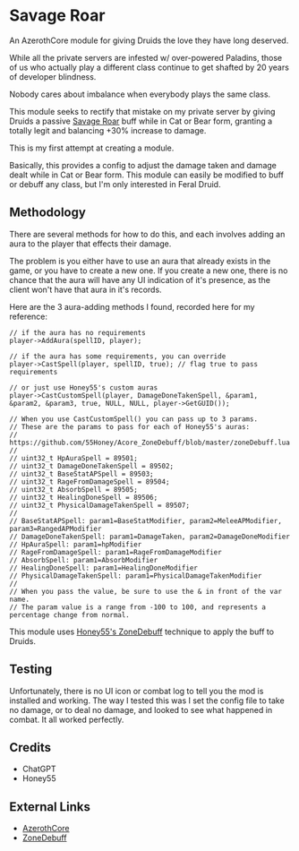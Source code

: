 # Savage Roar

An AzerothCore module for giving Druids the love they have long deserved.

While all the private servers are infested w/ over-powered Paladins, those of us who actually play a different class continue to get shafted by 20 years of developer blindness.

Nobody cares about imbalance when everybody plays the same class.

This module seeks to rectify that mistake on my private server by giving Druids a passive [Savage Roar](https://www.wowhead.com/wotlk/spell=52610/savage-roar) buff while in Cat or Bear form, granting a totally legit and balancing +30% increase to damage.

This is my first attempt at creating a module.

Basically, this provides a config to adjust the damage taken and damage dealt while in Cat or Bear form.  This module can easily be modified to buff or debuff any class, but I'm only interested in Feral Druid.

## Methodology

There are several methods for how to do this, and each involves adding an aura to the player that effects their damage.

The problem is you either have to use an aura that already exists in the game, or you have to create a new one.  If you create a new one, there is no chance that the aura will have any UI indication of it's presence, as the client won't have that aura in it's records.

Here are the 3 aura-adding methods I found, recorded here for my reference:

```
// if the aura has no requirements
player->AddAura(spellID, player);

// if the aura has some requirements, you can override
player->CastSpell(player, spellID, true); // flag true to pass requirements

// or just use Honey55's custom auras
player->CastCustomSpell(player, DamageDoneTakenSpell, &param1, &param2, &param3, true, NULL, NULL, player->GetGUID());

// When you use CastCustomSpell() you can pass up to 3 params.
// These are the params to pass for each of Honey55's auras:
// https://github.com/55Honey/Acore_ZoneDebuff/blob/master/zoneDebuff.lua
//
// uint32_t HpAuraSpell = 89501;
// uint32_t DamageDoneTakenSpell = 89502;
// uint32_t BaseStatAPSpell = 89503;
// uint32_t RageFromDamageSpell = 89504;
// uint32_t AbsorbSpell = 89505;
// uint32_t HealingDoneSpell = 89506;
// uint32_t PhysicalDamageTakenSpell = 89507;
//
// BaseStatAPSpell: param1=BaseStatModifier, param2=MeleeAPModifier, param3=RangedAPModifier
// DamageDoneTakenSpell: param1=DamageTaken, param2=DamageDoneModifier
// HpAuraSpell: param1=hpModifier
// RageFromDamageSpell: param1=RageFromDamageModifier
// AbsorbSpell: param1=AbsorbModifier
// HealingDoneSpell: param1=HealingDoneModifier
// PhysicalDamageTakenSpell: param1=PhysicalDamageTakenModifier
//
// When you pass the value, be sure to use the & in front of the var name.
// The param value is a range from -100 to 100, and represents a percentage change from normal.
```

This module uses [Honey55's ZoneDebuff](https://github.com/55Honey/Acore_ZoneDebuff/blob/master/zoneDebuff.lua) technique to apply the buff to Druids.

## Testing

Unfortunately, there is no UI icon or combat log to tell you the mod is installed and working.  The way I tested this was I set the config file to take no damage, or to deal no damage, and looked to see what happened in combat.  It all worked perfectly.

## Credits

- ChatGPT
- Honey55

## External Links

- [AzerothCore](https://github.com/azerothcore/azerothcore-wotlk)
- [ZoneDebuff](https://github.com/55Honey/Acore_ZoneDebuff/blob/master/zoneDebuff.lua)